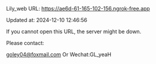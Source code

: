 Lily_web URL: https://ae6d-61-165-102-156.ngrok-free.app

Updated at: 2024-12-10 12:46:56

If you cannot open this URL, the server might be down.

Please contact: 

goley04@foxmail.com Or Wechat:GL_yeaH